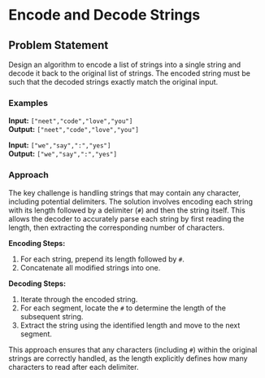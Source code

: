 # Encode and Decode Strings

## Problem Statement
Design an algorithm to encode a list of strings into a single string and decode it back to the original list of strings. The encoded string must be such that the decoded strings exactly match the original input.

### Examples
**Input:** `["neet","code","love","you"]`  
**Output:** `["neet","code","love","you"]`

**Input:** `["we","say",":","yes"]`  
**Output:** `["we","say",":","yes"]`

### Approach
The key challenge is handling strings that may contain any character, including potential delimiters. The solution involves encoding each string with its length followed by a delimiter (`#`) and then the string itself. This allows the decoder to accurately parse each string by first reading the length, then extracting the corresponding number of characters.

**Encoding Steps:**
1. For each string, prepend its length followed by `#`.
2. Concatenate all modified strings into one.

**Decoding Steps:**
1. Iterate through the encoded string.
2. For each segment, locate the `#` to determine the length of the subsequent string.
3. Extract the string using the identified length and move to the next segment.

This approach ensures that any characters (including `#`) within the original strings are correctly handled, as the length explicitly defines how many characters to read after each delimiter.

